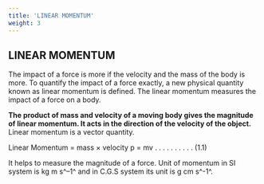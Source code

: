 ```yaml
---
title: 'LINEAR MOMENTUM'
weight: 3
---
```


## LINEAR MOMENTUM

The impact of a force is more if the velocity and the mass of the body is more. To quantify the impact of a force exactly, a new physical quantity known as linear momentum is defined. The linear momentum measures the impact of a force on a body.

**The product of mass and velocity of a moving body gives the magnitude of linear momentum. It acts in the direction of the velocity of the object.** Linear momentum is a vector quantity.

Linear Momentum = mass × velocity p = mv . . . . . . . . . . (1.1)

 It helps to measure the magnitude of a force. Unit of momentum in SI system is kg m s^–1^ and in C.G.S system its unit is g cm s^-1^.
